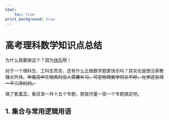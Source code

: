 ```yaml
---
html:
    toc: true
print_background: true
---
```


# 高考理科数学知识点总结

为什么我要做这个？因为[快乐][robin_gan]啊！

对于一个理科生、工科生而言，还有什么比做数学题更快乐吗？其实也是想当家教赚点外快。~~毕竟高中生物真的没人需要补习，可是物理我学的又不好，化学还忘得一干二净妈的。~~

搞了套**五三**，看目录一共十五个专题，那就尽量一周一个专题搞定吧。

[robin_gan]:https://www.bilibili.com/video/BV1rr4y1b7cu?share_source=copy_pc

## 1. 集合与常用逻辑用语
